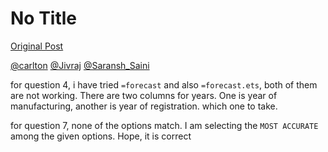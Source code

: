 # No Title

[Original Post](https://discourse.onlinedegree.iitm.ac.in/t/169283/30)

<p><a class="mention" href="/u/carlton">@carlton</a> <a class="mention" href="/u/jivraj">@Jivraj</a> <a class="mention" href="/u/saransh_saini">@Saransh_Saini</a></p>
<p>for question 4, i have tried <code>=forecast</code> and also <code>=forecast.ets</code>, both of them are not working. There are two columns for years. One is year of manufacturing, another is year of registration. which one to take.</p>
<p>for question 7, none of the options match. I am selecting the <code>MOST ACCURATE</code> among the given options. Hope, it is correct</p>